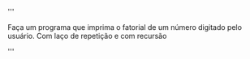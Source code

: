 '''

Faça um programa que imprima o fatorial de um número digitado
pelo usuário.
Com laço de repetição e com recursão

'''
